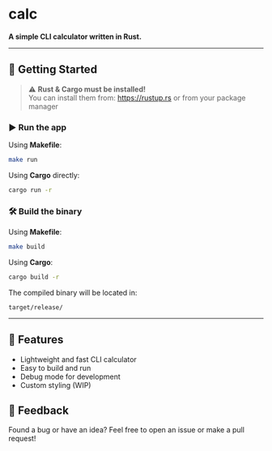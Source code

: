 
# calc

**A simple CLI calculator written in Rust.**

---

## 🚀 Getting Started

> ⚠️ **Rust & Cargo must be installed!**  
> You can install them from: https://rustup.rs or from your package manager

### ▶️ Run the app

Using **Makefile**:
```bash
make run
````

Using **Cargo** directly:

```bash
cargo run -r
```

### 🛠 Build the binary

Using **Makefile**:

```bash
make build
```

Using **Cargo**:

```bash
cargo build -r
```

The compiled binary will be located in:

```
target/release/
```

---

## 📌 Features

* Lightweight and fast CLI calculator
* Easy to build and run
* Debug mode for development
* Custom styling (WIP)



## 💬 Feedback

Found a bug or have an idea?
Feel free to open an issue or make a pull request!